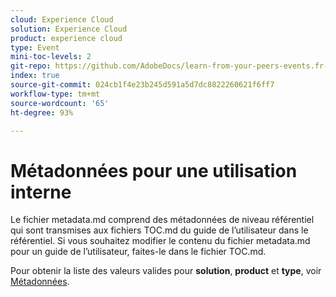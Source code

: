 ```yaml
---
cloud: Experience Cloud
solution: Experience Cloud
product: experience cloud
type: Event
mini-toc-levels: 2
git-repo: https://github.com/AdobeDocs/learn-from-your-peers-events.fr-FR
index: true
source-git-commit: 024cb1f4e23b245d591a5d7dc8822260621f6ff7
workflow-type: tm+mt
source-wordcount: '65'
ht-degree: 93%

---
```



# Métadonnées pour une utilisation interne

Le fichier metadata.md comprend des métadonnées de niveau référentiel qui sont transmises aux fichiers TOC.md du guide de l’utilisateur dans le référentiel. Si vous souhaitez modifier le contenu du fichier metadata.md pour un guide de l’utilisateur, faites-le dans le fichier TOC.md.

Pour obtenir la liste des valeurs valides pour **solution**, **product** et **type**, voir [Métadonnées](https://experienceleague.adobe.com/docs/authoring-guide-exl/using/editing/user-guide-setup/metadata.html?lang=fr).
